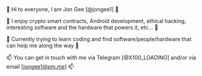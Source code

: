 👋 Hi to everyone, I am Jon Gee [@jongee1] 👋

👀 I enjoy crypto smart contracts, Android development, ethical hacking, interesting software and the hardware that powers it, etc... 👀
 
🌱 Currently trying to learn coding and find software/people/hardware that can help me along the way 🌱

📫 You can get in touch with me via Telegram [@X100_LOADING] and/or via email [jongee1@pm.me] 📫

<!---
jongee1/jongee1 is a ✨ special ✨ repository because its `README.md` (this file) appears on your GitHub profile.
You can click the Preview link to take a look at your changes.
--->
